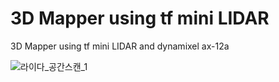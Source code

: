 # 3D Mapper using tf mini LIDAR
3D Mapper using tf mini LIDAR and dynamixel ax-12a

![라이다_공간스캔_1](https://user-images.githubusercontent.com/35722709/73516863-1f79ef00-443d-11ea-9fbf-db1b18918835.gif)
